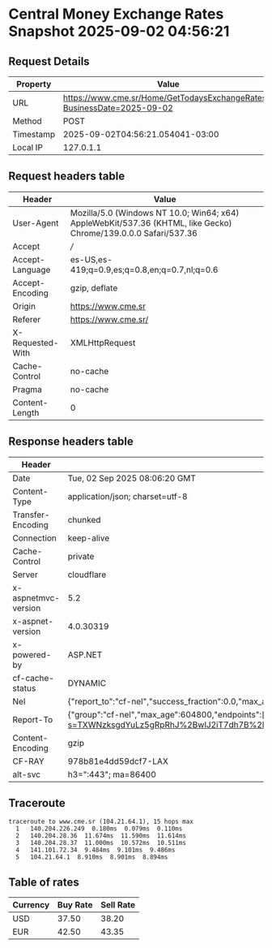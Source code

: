 # Central Money Exchange Rates Snapshot 2025-09-02 04:56:21
## Request Details

| Property | Value |
|----------|-------|
| URL | https://www.cme.sr/Home/GetTodaysExchangeRates/?BusinessDate=2025-09-02 |
| Method | POST |
| Timestamp | 2025-09-02T04:56:21.054041-03:00 |
| Local IP | 127.0.1.1 |
    
## Request headers table

| Header | Value |
|--------|-------|
| User-Agent | Mozilla/5.0 (Windows NT 10.0; Win64; x64) AppleWebKit/537.36 (KHTML, like Gecko) Chrome/139.0.0.0 Safari/537.36 |
| Accept | */* |
| Accept-Language | es-US,es-419;q=0.9,es;q=0.8,en;q=0.7,nl;q=0.6 |
| Accept-Encoding | gzip, deflate |
| Origin | https://www.cme.sr |
| Referer | https://www.cme.sr/ |
| X-Requested-With | XMLHttpRequest |
| Cache-Control | no-cache |
| Pragma | no-cache |
| Content-Length | 0 |

    
## Response headers table
| Header | Value |
|--------|-------|
| Date | Tue, 02 Sep 2025 08:06:20 GMT |
| Content-Type | application/json; charset=utf-8 |
| Transfer-Encoding | chunked |
| Connection | keep-alive |
| Cache-Control | private |
| Server | cloudflare |
| x-aspnetmvc-version | 5.2 |
| x-aspnet-version | 4.0.30319 |
| x-powered-by | ASP.NET |
| cf-cache-status | DYNAMIC |
| Nel | {"report_to":"cf-nel","success_fraction":0.0,"max_age":604800} |
| Report-To | {"group":"cf-nel","max_age":604800,"endpoints":[{"url":"https://a.nel.cloudflare.com/report/v4?s=TXWNzksgdYuLz5gRpRhJ%2BwlJ2iT7dh7B%2BqK%2BtmNOB54WjkUmvZ6%2FzoyMI6pS3wAfG9tTWeQ2lYvLBfN8lBd%2FZjVb6O9J%2BUjp%2FIo%3D"}]} |
| Content-Encoding | gzip |
| CF-RAY | 978b81e4dd59dcf7-LAX |
| alt-svc | h3=":443"; ma=86400 |

## Traceroute 

```
traceroute to www.cme.sr (104.21.64.1), 15 hops max
  1   140.204.226.249  0.180ms  0.079ms  0.110ms 
  2   140.204.28.36  11.674ms  11.590ms  11.614ms 
  3   140.204.28.37  11.000ms  10.572ms  10.511ms 
  4   141.101.72.34  9.484ms  9.101ms  9.486ms 
  5   104.21.64.1  8.910ms  8.901ms  8.894ms 

```


## Table of rates

| Currency | Buy Rate | Sell Rate |
|----------|----------|-----------|
| USD | 37.50 | 38.20 |
| EUR | 42.50 | 43.35 |
